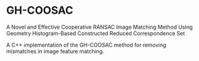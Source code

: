 # GH-COOSAC
A Novel and Effective Cooperative RANSAC Image Matching Method Using Geometry Histogram-Based Constructed Reduced Correspondence Set

A C++ implementation of the GH-COOSAC method for removing mismatches in image feature matching.
